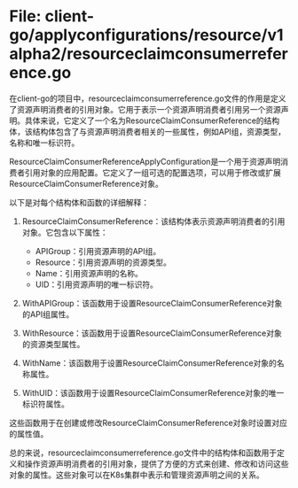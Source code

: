 # File: client-go/applyconfigurations/resource/v1alpha2/resourceclaimconsumerreference.go

在client-go的项目中，resourceclaimconsumerreference.go文件的作用是定义了资源声明消费者的引用对象。它用于表示一个资源声明消费者引用另一个资源声明。具体来说，它定义了一个名为ResourceClaimConsumerReference的结构体，该结构体包含了与资源声明消费者相关的一些属性，例如API组，资源类型，名称和唯一标识符。

ResourceClaimConsumerReferenceApplyConfiguration是一个用于资源声明消费者引用对象的应用配置。它定义了一组可选的配置选项，可以用于修改或扩展ResourceClaimConsumerReference对象。

以下是对每个结构体和函数的详细解释：

1. ResourceClaimConsumerReference：该结构体表示资源声明消费者的引用对象。它包含以下属性：
   - APIGroup：引用资源声明的API组。
   - Resource：引用资源声明的资源类型。
   - Name：引用资源声明的名称。
   - UID：引用资源声明的唯一标识符。

2. WithAPIGroup：该函数用于设置ResourceClaimConsumerReference对象的API组属性。

3. WithResource：该函数用于设置ResourceClaimConsumerReference对象的资源类型属性。

4. WithName：该函数用于设置ResourceClaimConsumerReference对象的名称属性。

5. WithUID：该函数用于设置ResourceClaimConsumerReference对象的唯一标识符属性。

这些函数用于在创建或修改ResourceClaimConsumerReference对象时设置对应的属性值。

总的来说，resourceclaimconsumerreference.go文件中的结构体和函数用于定义和操作资源声明消费者的引用对象，提供了方便的方式来创建、修改和访问这些对象的属性。这些对象可以在K8s集群中表示和管理资源声明之间的关系。


